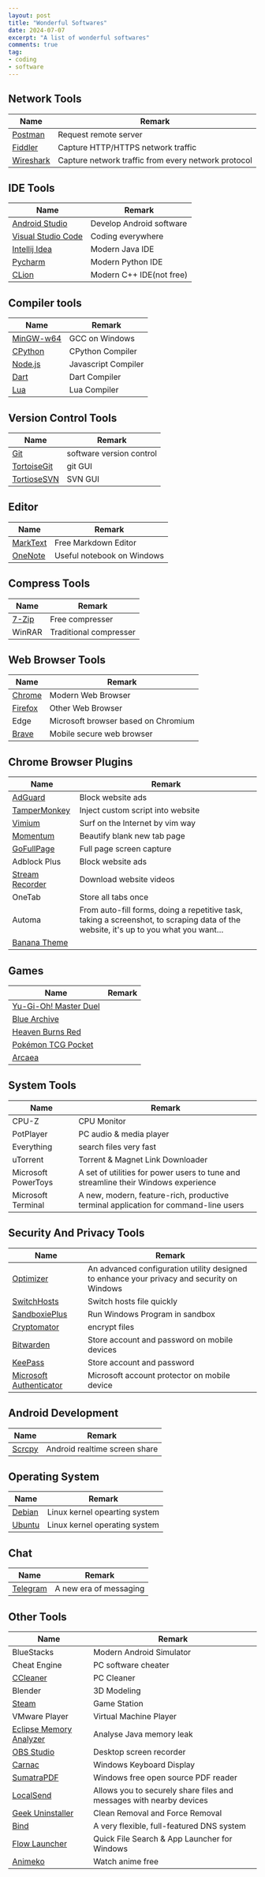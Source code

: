 ```yaml
---
layout: post
title: "Wonderful Softwares"
date: 2024-07-07
excerpt: "A list of wonderful softwares"
comments: true
tag:
- coding
- software
---
```


## Network Tools

| Name | Remark |
| --- | --- |
| [Postman](https://www.postman.com/) | Request remote server |
| [Fiddler](https://www.telerik.com/fiddler)  | Capture HTTP/HTTPS network traffic |
| [Wireshark](https://www.wireshark.org/) | Capture network traffic from every network protocol |

## IDE Tools

| Name | Remark |
| --- | --- |
| [Android Studio](https://developer.android.com/studio?hl=zh-cn) | Develop Android software |
| [Visual Studio Code](https://code.visualstudio.com/) | Coding everywhere |
| [Intellij Idea](https://www.jetbrains.com/zh-cn/idea/) | Modern Java IDE |
| [Pycharm](https://www.jetbrains.com/pycharm/) | Modern Python IDE |
| [CLion](https://www.jetbrains.com/clion/) | Modern C++ IDE(not free) |

## Compiler tools

| Name | Remark |
| --- | --- |
| [MinGW-w64](https://www.mingw-w64.org/) | GCC on Windows |
| [CPython](https://www.python.org/) | CPython Compiler |
| [Node.js](https://nodejs.org/zh-cn) | Javascript Compiler |
| [Dart](https://dart.dev/) | Dart Compiler |
| [Lua](https://www.lua.org/) | Lua Compiler |

## Version Control Tools

| Name | Remark |
| --- | --- |
| [Git](https://gitforwindows.org/) | software version control |
| [TortoiseGit](https://tortoisegit.org/) | git GUI |
| [TortioseSVN](https://tortoisesvn.net/downloads.zh.html) | SVN GUI |

## Editor

| Name | Remark |
| --- | --- |
| [MarkText](https://www.marktext.cc/) | Free Markdown Editor |
| [OneNote](https://www.onenote.com/) | Useful notebook on Windows |

## Compress Tools

| Name | Remark |
| --- | --- |
| [7-Zip](https://www.7-zip.org/) | Free compresser |
| WinRAR | Traditional compresser |

## Web Browser Tools

| Name | Remark |
| --- | --- |
| [Chrome](https://www.google.com/intl/en_hk/chrome/) | Modern Web Browser |
| [Firefox](https://www.mozilla.org/en-US/firefox/new/) | Other Web Browser |
| Edge | Microsoft browser based on Chromium |
| [Brave](https://brave.com/) | Mobile secure web browser |

## Chrome Browser Plugins

| Name | Remark |
| --- | --- |
| [AdGuard](https://chromewebstore.google.com/detail/adguard-adblocker/bgnkhhnnamicmpeenaelnjfhikgbkllg) | Block website ads |
| [TamperMonkey](https://chromewebstore.google.com/detail/tampermonkey/dhdgffkkebhmkfjojejmpbldmpobfkfo) | Inject custom script into website |
| [Vimium](https://chromewebstore.google.com/detail/vimium/dbepggeogbaibhgnhhndojpepiihcmeb) | Surf on the Internet by vim way |
| [Momentum](https://chromewebstore.google.com/detail/momentum/laookkfknpbbblfpciffpaejjkokdgca) | Beautify blank new tab page |
| [GoFullPage](https://chromewebstore.google.com/detail/gofullpage-full-page-scre/fdpohaocaechififmbbbbbknoalclacl) | Full page screen capture |
| Adblock Plus | Block website ads |
| [Stream Recorder](https://chromewebstore.google.com/detail/stream-recorder-hls-m3u8/iogidnfllpdhagebkblkgbfijkbkjdmm) | Download website videos |
| OneTab | Store all tabs once |
| Automa | From auto-fill forms, doing a repetitive task, taking a screenshot, to scraping data of the website, it's up to you what you want… |
| [Banana Theme](https://chromewebstore.google.com/detail/banana/cdkecinaonohgbmhojlaeeoalomfhlal) | |

## Games

| Name | Remark |
| --- | --- |
| [Yu-Gi-Oh! Master Duel](https://www.konami.com/yugioh/masterduel/asia/en/) | |
| [Blue Archive](https://bluearchive.nexon.com/home) | |
| [Heaven Burns Red](https://tw.heaven-burns-red.com/) | |
| [Pokémon TCG Pocket](https://www.pokemontcgpocket.com/tc/) | |
| [Arcaea](https://arcaea.lowiro.com/zh) | |

## System Tools

| Name | Remark |
| --- | --- |
| CPU-Z | CPU Monitor |
| PotPlayer | PC audio & media player |
| Everything | search files very fast |
| uTorrent | Torrent & Magnet Link Downloader |
| Microsoft PowerToys | A set of utilities for power users to tune and streamline their Windows experience |
| Microsoft Terminal | A new, modern, feature-rich, productive terminal application for command-line users |

## Security And Privacy Tools

| Name | Remark |
| --- | --- |
| [Optimizer](https://github.com/hellzerg/optimizer) | An advanced configuration utility designed to enhance your privacy and security on Windows |
| [SwitchHosts](https://github.com/oldj/SwitchHosts) | Switch hosts file quickly |
| [SandboxiePlus](https://github.com/sandboxie-plus/Sandboxie) | Run Windows Program in sandbox |
| [Cryptomator](https://cryptomator.org/) | encrypt files |
| [Bitwarden](https://bitwarden.com/) | Store account and password on mobile devices |
| [KeePass](https://keepass.info/) | Store account and password |
| [Microsoft Authenticator](https://play.google.com/store/apps/details?id=com.azure.authenticator) | Microsoft account protector on mobile device |

## Android Development

| Name | Remark |
| --- | --- |
| [Scrcpy](https://github.com/Genymobile/scrcpy) | Android realtime screen share |

## Operating System

| Name | Remark |
| --- | --- |
| [Debian](https://www.debian.org/) | Linux kernel opearting system |
| [Ubuntu](https://ubuntu.com/) | Linux kernel operating system |

## Chat

| Name | Remark |
| --- | --- |
| [Telegram](https://telegram.org/) | A new era of messaging |

## Other Tools

| Name | Remark |
| --- | --- |
| BlueStacks | Modern Android Simulator |
| Cheat Engine | PC software cheater |
| [CCleaner](https://www.ccleaner.com/) | PC Cleaner |
| Blender | 3D Modeling |
| [Steam](https://store.steampowered.com/) | Game Station |
| VMware Player | Virtual Machine Player |
| [Eclipse Memory Analyzer](https://projects.eclipse.org/projects/tools.mat) | Analyse Java memory leak |
| [OBS Studio](https://obsproject.com/) | Desktop screen recorder |
| [Carnac](https://github.com/Code52/carnac) | Windows Keyboard Display |
| [SumatraPDF](https://www.sumatrapdfreader.org/free-pdf-reader) | Windows free open source PDF reader |
| [LocalSend](https://localsend.org/) | Allows you to securely share files and messages with nearby devices |
| [Geek Uninstaller](https://geekuninstaller.com/) | Clean Removal and Force Removal |
| [Bind](https://www.isc.org/bind/) | A very flexible, full-featured DNS system |
| [Flow Launcher](https://www.flowlauncher.com/) | Quick File Search & App Launcher for Windows |
| [Animeko](https://myani.org/) | Watch anime free |
